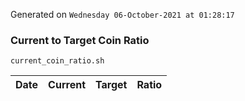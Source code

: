 Generated on `Wednesday 06-October-2021 at 01:28:17`

### Current to Target Coin Ratio
`current_coin_ratio.sh`

Date|Current|Target|Ratio
---|---|---|---
